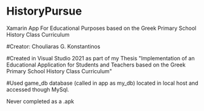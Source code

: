# HistoryPursue

Xamarin App For Educational Purposes based on the Greek Primary School History Class Curriculum

#Creator: Chouliaras G. Konstantinos

#Created in Visual Studio 2021 as part of my Thesis "Implementation of an Educational Application for Students and Teachers based on the Greek Primary School History Class Curriculum"

#Used game_db database (called in app as my_db) located in local host and accessed though MySql.

Never completed as a .apk 
